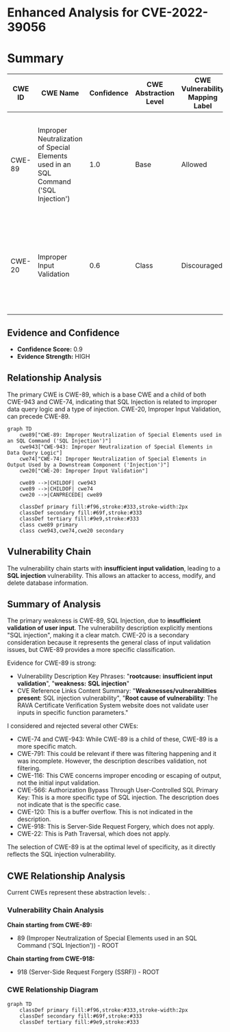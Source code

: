 # Enhanced Analysis for CVE-2022-39056

# Summary
| CWE ID | CWE Name | Confidence | CWE Abstraction Level | CWE Vulnerability Mapping Label | CWE-Vulnerability Mapping Notes |
|---|---|---|---|---|---|
| CWE-89 | Improper Neutralization of Special Elements used in an SQL Command ('SQL Injection') | 1.0 | Base | Allowed | Primary CWE. The vulnerability description clearly states "SQL injection" and the root cause is **insufficient input validation**. |
| CWE-20 | Improper Input Validation | 0.6 | Class | Discouraged | Secondary CWE. While **insufficient input validation** is mentioned, CWE-89 is a more specific and appropriate classification. |

## Evidence and Confidence

*   **Confidence Score:** 0.9
*   **Evidence Strength:** HIGH

## Relationship Analysis
The primary CWE is CWE-89, which is a base CWE and a child of both CWE-943 and CWE-74, indicating that SQL Injection is related to improper data query logic and a type of injection. CWE-20, Improper Input Validation, can precede CWE-89.

```mermaid
graph TD
    cwe89["CWE-89: Improper Neutralization of Special Elements used in an SQL Command ('SQL Injection')"]
    cwe943["CWE-943: Improper Neutralization of Special Elements in Data Query Logic"]
    cwe74["CWE-74: Improper Neutralization of Special Elements in Output Used by a Downstream Component ('Injection')"]
    cwe20["CWE-20: Improper Input Validation"]
    
    cwe89 -->|CHILDOF| cwe943
    cwe89 -->|CHILDOF| cwe74
    cwe20 -->|CANPRECEDE| cwe89

    classDef primary fill:#f96,stroke:#333,stroke-width:2px
    classDef secondary fill:#69f,stroke:#333
    classDef tertiary fill:#9e9,stroke:#333
    class cwe89 primary
    class cwe943,cwe74,cwe20 secondary
```

## Vulnerability Chain
The vulnerability chain starts with **insufficient input validation**, leading to a **SQL injection** vulnerability. This allows an attacker to access, modify, and delete database information.

## Summary of Analysis
The primary weakness is CWE-89, SQL Injection, due to **insufficient validation of user input**. The vulnerability description explicitly mentions "SQL injection", making it a clear match. CWE-20 is a secondary consideration because it represents the general class of input validation issues, but CWE-89 provides a more specific classification.

Evidence for CWE-89 is strong:
*   Vulnerability Description Key Phrases: "**rootcause:** **insufficient input validation**", "**weakness:** **SQL injection**"
*   CVE Reference Links Content Summary: "**Weaknesses/vulnerabilities present**: SQL injection vulnerability", "**Root cause of vulnerability**: The RAVA Certificate Verification System website does not validate user inputs in specific function parameters."

I considered and rejected several other CWEs:

*   CWE-74 and CWE-943: While CWE-89 is a child of these, CWE-89 is a more specific match.
*   CWE-791: This could be relevant if there was filtering happening and it was incomplete. However, the description describes validation, not filtering.
*   CWE-116: This CWE concerns improper encoding or escaping of output, not the initial input validation.
*   CWE-566: Authorization Bypass Through User-Controlled SQL Primary Key: This is a more specific type of SQL injection. The description does not indicate that is the specific case.
*   CWE-120: This is a buffer overflow. This is not indicated in the description.
*   CWE-918: This is Server-Side Request Forgery, which does not apply.
*   CWE-22: This is Path Traversal, which does not apply.

The selection of CWE-89 is at the optimal level of specificity, as it directly reflects the SQL injection vulnerability.


## CWE Relationship Analysis

Current CWEs represent these abstraction levels: .


### Vulnerability Chain Analysis

**Chain starting from CWE-89:**
- 89 (Improper Neutralization of Special Elements used in an SQL Command ('SQL Injection')) - ROOT


**Chain starting from CWE-918:**
- 918 (Server-Side Request Forgery (SSRF)) - ROOT



### CWE Relationship Diagram

```mermaid
graph TD
    classDef primary fill:#f96,stroke:#333,stroke-width:2px
    classDef secondary fill:#69f,stroke:#333
    classDef tertiary fill:#9e9,stroke:#333
```